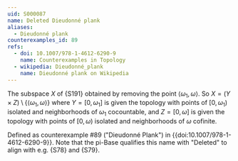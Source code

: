 ```yaml
---
uid: S000087
name: Deleted Dieudonné plank
aliases:
  - Dieudonné plank
counterexamples_id: 89
refs:
  - doi: 10.1007/978-1-4612-6290-9 
    name: Counterexamples in Topology
  - wikipedia: Dieudonné_plank
    name: Dieudonné plank on Wikipedia
---
```


The subspace $X$ of {S191} obtained by removing the point $\langle\omega_1,\omega\rangle$.
So $X=(Y\times Z)\setminus\{\langle\omega_1,\omega\rangle\}$ 
where $Y=[0,\omega_1]$ is given the topology with points of $[0,\omega_1)$
isolated and neighborhoods of $\omega_1$ cocountable,
and $Z=[0,\omega]$ is given the topology with points of $[0,\omega)$
isolated and neighborhoods of $\omega$ cofinite.

Defined as counterexample #89 ("Dieudonné Plank")
in {{doi:10.1007/978-1-4612-6290-9}}. Note that the pi-Base qualifies this name with
"Deleted" to align with e.g. {S78} and {S79}.

